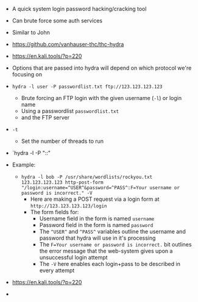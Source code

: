 - A quick system login password hacking/cracking tool
- Can brute force some auth services
- Similar to John
- https://github.com/vanhauser-thc/thc-hydra
- https://en.kali.tools/?p=220

- Options that are passed into hydra will depend on which protocol we're focusing on
- `hydra -l user -P passwordlist.txt ftp://123.123.123.123`
	- Brute forcing an FTP login with the given username (`-l`) or login name
	- Using a passwordlist `passwordlist.txt`
	- and the FTP server
- `-t`
	- Set the number of threads to run
- `hydra -l <username> -P <wordlist-file> <host-ip> <request-type> "<path>:<form-parametres>:<condition string>"
- Example:
	- `hydra -l bob -P /usr/share/wordlists/rockyou.txt 123.123.123.123 http-post-form "/login:username=^USER^&password=^PASS^:F=Your username or password is incorrect." -V`
		- Here are making a POST request via a login form at `http://123.123.123.123/login`
		- The form fields for:
			- Username field in the form is named `username`
			- Password field in the form is named `password`
			- The `^USER^` and `^PASS^` variables outline the username and password that hydra will use in it's processing
			- The `F=Your username or password is incorrect.` bit outlines the error message that the web-system gives upon a unsuccessful login attempt
			- The `-V` here enables each login+pass to be described in every attempt
- https://en.kali.tools/?p=220
- 